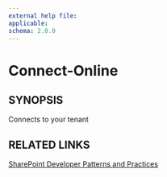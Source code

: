 ```yaml
---
external help file:
applicable: 
schema: 2.0.0
---
```

# Connect-Online

## SYNOPSIS
Connects to your tenant

## RELATED LINKS

[SharePoint Developer Patterns and Practices](http://aka.ms/sppnp)